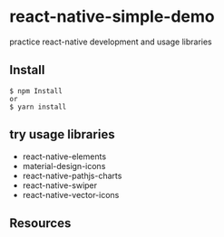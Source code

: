 # react-native-simple-demo
practice react-native development and usage libraries

## Install
``` text
$ npm Install
or
$ yarn install
```

## try usage libraries
- react-native-elements
- material-design-icons
- react-native-pathjs-charts
- react-native-swiper
- react-native-vector-icons

## Resources
